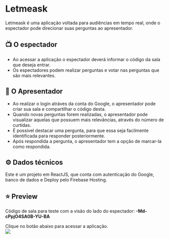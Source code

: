 # Letmeask
Letmeask é uma aplicação voltada para audiências em tempo real, onde o espectador pode direcionar suas perguntas ao apresentador.

## 📺 O espectador
* Ao acessar a aplicação o espectador deverá informar o código da sala que deseja entrar.
* Os espectadores podem realizar perguntas e votar nas perguntas que são mais relevantes.

## 🎤 O Apresentador
* Ao realizar o login atráves da conta do Google, o apresentador pode criar sua sala e compartilhar o código desta.
* Quando novas perguntas forem realizadas, o apresentador pode visualizar aquelas que possuem mais relevâncias, através do número de curtidas.
* É possível destacar uma pergunta, para que essa seja facilmente identificada para responder posteriormente.
* Após respondida a pergunta, o apresentador tem a opção de marcar-la como respondida.

## ⚙ Dados técnicos
Este é um projeto em ReactJS, que conta com autenticação do Google, banco de dados e Deploy pelo Firebase Hosting.

## ⭐ Preview
Código de sala para teste com a visão do lado do espectador: **-Md-cPpjO4SA0B-YU-BA**

Clique no botão abaixo para acessar a aplicação.  <br>
<a href= "https://letmeask-96cb2.web.app/" target="_blank">
   <img src="https://img.shields.io/badge/firebase-ffca28?style=for-the-badge&logo=firebase&logoColor=black"/>
</a>
